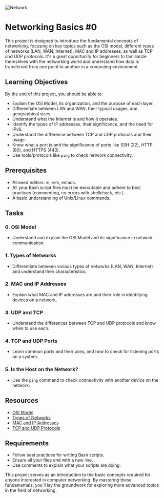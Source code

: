 ![Network](https://image.noelshack.com/fichiers/2024/09/3/1709119208-network.jpg)
# Networking Basics #0

This project is designed to introduce the fundamental concepts of networking, focusing on key topics such as the OSI model, different types of networks (LAN, WAN, Internet), MAC and IP addresses, as well as TCP and UDP protocols. It's a great opportunity for beginners to familiarize themselves with the networking world and understand how data is transferred from one point to another in a computing environment.

## Learning Objectives

By the end of this project, you should be able to:

- Explain the OSI Model, its organization, and the purpose of each layer.
- Differentiate between LAN and WAN, their typical usages, and geographical sizes.
- Understand what the Internet is and how it operates.
- Identify the types of IP addresses, their significance, and the need for IPv6.
- Understand the difference between TCP and UDP protocols and their usage.
- Know what a port is and the significance of ports like SSH (22), HTTP (80), and HTTPS (443).
- Use tools/protocols like `ping` to check network connectivity.

## Prerequisites

- Allowed editors: vi, vim, emacs.
- All your Bash script files must be executable and adhere to best practices (commenting, no errors with shellcheck, etc.).
- A basic understanding of Unix/Linux commands.

## Tasks

### 0. OSI Model

- Understand and explain the OSI Model and its significance in network communication.

### 1. Types of Networks

- Differentiate between various types of networks (LAN, WAN, Internet) and understand their characteristics.

### 2. MAC and IP Addresses

- Explain what MAC and IP addresses are and their role in identifying devices on a network.

### 3. UDP and TCP

- Understand the differences between TCP and UDP protocols and know when to use each.

### 4. TCP and UDP Ports

- Learn common ports and their uses, and how to check for listening ports on a system.

### 5. Is the Host on the Network?

- Use the `ping` command to check connectivity with another device on the network.

## Resources

- [OSI Model](https://en.wikipedia.org/wiki/OSI_model)
- [Types of Networks](https://en.wikipedia.org/wiki/Computer_network#Types)
- [MAC and IP Addresses](https://en.wikipedia.org/wiki/MAC_address)
- [TCP and UDP Protocols](https://en.wikipedia.org/wiki/Transmission_Control_Protocol)

## Requirements

- Follow best practices for writing Bash scripts.
- Ensure all your files end with a new line.
- Use comments to explain what your scripts are doing.

This project serves as an introduction to the basic concepts required for anyone interested in computer networking. By mastering these fundamentals, you'll lay the groundwork for exploring more advanced topics in the field of networking.

